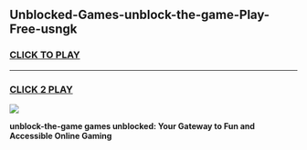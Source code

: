 
## Unblocked-Games-unblock-the-game-Play-Free-usngk
<h3>
<a href="https://premium76.site?title=unblock-the-game&ref=18A">CLICK TO PLAY</a></h3>
<hr>

<h3>
<a href="https://premium76.site?title=unblock-the-game&ref=18A">CLICK 2 PLAY</a>
  
</h3>

<a href="https://premium76.site?title=unblock-the-game&ref=18A"><img src="https://clearcache.store/games.png"></a>


**unblock-the-game games unblocked: Your Gateway to Fun and Accessible Online Gaming**
